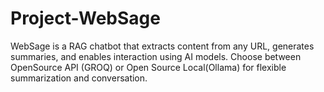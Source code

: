 # Project-WebSage
WebSage is a RAG chatbot that extracts content from any URL, generates summaries, and enables interaction using AI models. Choose between OpenSource API (GROQ) or Open Source Local(Ollama) for flexible summarization and conversation.